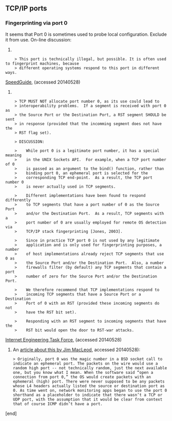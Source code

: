 ## TCP/IP ports

### Fingerprinting via port 0

 It seems that Port 0 is sometimes used to probe local configuration. Exclude it from use. On-line discussion:

 1. 

        > This port is technically illegal, but possible. It is often used to fingerprint machines, because 
        > different operating systems respond to this port in different ways.

   [SpeedGuide](http://www.speedguide.net/port.php?port=0), (accessed 20140528)

 1. 

        > TCP MUST NOT allocate port number 0, as its use could lead to
        > interoperability problems.  If a segment is received with port 0 as
        > the Source Port or the Destination Port, a RST segment SHOULD be sent
        > in response (provided that the incomming segment does not have the
        > RST flag set).
        
        > DISCUSSION:
        
        >    While port 0 is a legitimate port number, it has a special meaning
        >    in the UNIX Sockets API.  For example, when a TCP port number of 0
        >    is passed as an argument to the bind() function, rather than
        >    binding port 0, an ephemeral port is selected for the
        >    corresponding TCP end-point.  As a result, the TCP port number 0
        >    is never actually used in TCP segments.
        
        >    Different implementations have been found to respond differently
        >    to TCP segments that have a port number of 0 as the Source Port
        >    and/or the Destination Port.  As a result, TCP segments with a
        >    port number of 0 are usually employed for remote OS detection via
        >    TCP/IP stack fingerprinting [Jones, 2003].
        
        >    Since in practice TCP port 0 is not used by any legitimate
        >    application and is only used for fingerprinting purposes, a number
        >    of host implementations already reject TCP segments that use 0 as
        >    the Source Port and/or the Destination Port.  Also, a number
        >    firewalls filter (by default) any TCP segments that contain a port
        >    number of zero for the Source Port and/or the Destination Port.
        
        >    We therefore recommend that TCP implementations respond to
        >    incoming TCP segments that have a Source Port or a Destination
        >    Port of 0 with an RST (provided these incoming segments do not
        >    have the RST bit set).
        
        >    Responding with an RST segment to incoming segments that have the
        >    RST bit would open the door to RST-war attacks.
        
   [Internet Engineering Task Force](http://tools.ietf.org/html/draft-ietf-tcpm-tcp-security-02), (accessed 20140528)

 1. An [article about this by Jim MacLeod](http://www.lovemytool.com/blog/2013/08/the-strange-history-of-port-0-by-jim-macleod.html), accessed 20140528):

        > Originally, port 0 was the magic number in a BSD socket call to indicate an ephemeral port. The packets on the wire would use a random high port -- not technically random, just the next available one, but you know what I mean. When the software said “open a connection from port 0,” the OS would create packets with an ephemeral (high) port. There were never supposed to be any packets whose L4 headers actually listed the source or destination port as 0. As time went on, network monitoring apps began to use the port 0 shorthand as a placeholder to indicate that there wasn’t a TCP or UDP port, with the assumption that it would be clear from context that of course ICMP didn’t have a port.

[end]
